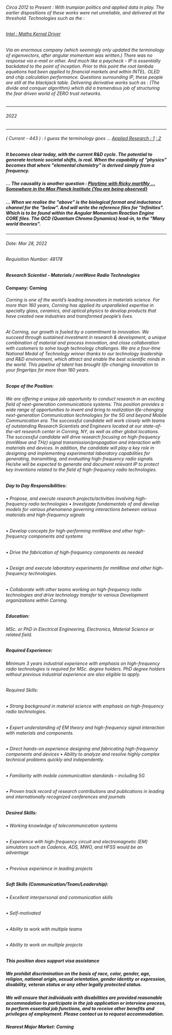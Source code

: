 ###### Circa 2012 to Present : With trumpian politics and applied data in play. The earlier dispositions of these works were net unreliable, and delivered at the threshold. Technologies such as the : 

###### [Intel : Maths Kernal Driver](https://www.intel.com/content/www/us/en/develop/documentation/onemkl-developer-reference-fortran/top/lapack-routines/lapack-least-squares-and-eigenvalue-problem.html) 

###### Via an enormous company (which seemingly only updated the terminology of eigenvectors, after angular momentum was written.) There was no response via e-mail or other. And much like a paycheck - IP is essentially backdated to the point of inception. Prior to this point the root lambda equations had been applied to financial markets and within INTEL. OLED and chip calculation performance. Questions surrounding IP, these people are still at the blackjack table. Delivering derivative works  such as : {The divide and conquer algorithm} which did a tremendous job of structuring the fear driven world of ZERO trust networks. 
---
###### 2022
---

###### ( Current - 443 ) : I guess the terminology goes ... [Applied Research : 1](https://corningjobs.corning.com/job/Painted-Post-Research-Scientist-mmWave-Wireless-Systems-NY-14830/813340700/) [ : 2](https://corningjobs.corning.com/job/Painted-Post-Research-Scientist-mmWave-Radio-Technologies-NY-14830/764609700/) 

##### It becomes clear today, with the current R&D cycle. The potential to generate tectonic societal shifts, is real. When the capability of "physics" becomes that where "elemental chemistry" is derived simply from a frequency.

##### ... The causality is another question : [Playtime with Ricky martINy ... Somewhere in the Max Planck Institute {You are being observed}](https://www.youtube.com/watch?v=qxPdVolVi24) 

##### ... When we realise the "above" is the biological format and inductance channel for the "below". And will write the reference files for "Infinities". Which is to be found within the Angular Momentum Reaction Engine CORE files. The QCD {Quantum Chromo Dynamics} lead-in, to the "Many world theories".

---

###### Date: Mar 28, 2022
###### Requisition Number: 48178
##### Research Scientist - Materials / mmWave Radio Technologies
#### Company: Corning
 

###### Corning is one of the world’s leading innovators in materials science. For more than 160 years, Corning has applied its unparalleled expertise in specialty glass, ceramics, and optical physics to develop products that have created new industries and transformed people’s lives.

###### At Corning, our growth is fueled by a commitment to innovation. We succeed through sustained investment in research & development, a unique combination of material and process innovation, and close collaboration with customers to solve tough technology challenges. We are a four-time National Medal of Technology winner thanks to our technology leadership and R&D environment, which attract and enable the best scientific minds in the world. This pipeline of talent has brought life-changing innovation to your fingertips for more than 160 years.

 

##### Scope of the Position:

###### We are offering a unique job opportunity to conduct research in an exciting field of next-generation communications systems. This position provides a wide range of opportunities to invent and bring to realization life-changing next-generation Communication technologies for the 5G and beyond Mobile Communication era. The successful candidate will work closely with teams of outstanding Research Scientists and Engineers located at our state-of-the-art research center in Corning, NY, as well as other global locations. The successful candidate will drive research focusing on high-frequency (mmWave and THz) signal transmission/propagation and interaction with materials and devices. In addition, the candidate will play a key role in designing and implementing experimental laboratory capabilities for generating, transmitting, and evaluating high-frequency radio signals. He/she will be expected to generate and document relevant IP to protect key inventions related to the field of high-frequency radio technologies.

 

##### Day to Day Responsibilities:

###### • Propose, and execute research projects/activities involving high-frequency radio technologies • Investigate fundamentals of and develop models for various phenomena governing interactions between various materials and high-frequency signals

###### • Develop concepts for high-performing mmWave and other high-frequency components and systems

###### • Drive the fabrication of high-frequency components as needed

###### • Design and execute laboratory experiments for mmWave and other high-frequency technologies.

###### • Collaborate with other teams working on high-frequency radio technologies and drive technology transfer to various Development organizations within Corning.


##### Education:

###### MSc. or PhD in Electrical Engineering, Electronics, Material Science or related field.

 

##### Required Experience:

###### Minimum 3 years industrial experience with emphasis on high-frequency radio technologies is required for MSc. degree holders. PhD degree holders without previous industrial experience are also eligible to apply.

 

###### Required Skills:

###### • Strong background in material science with emphasis on high-frequency radio technologies.

###### • Expert understanding of EM theory and high-frequency signal interaction with materials and components.

###### • Direct hands-on experience designing and fabricating high-frequency components and devices • Ability to analyze and resolve highly complex technical problems quickly and independently.

###### • Familiarity with mobile communication standards – including 5G

###### • Proven track record of research contributions and publications in leading and internationally recognized conferences and journals

 

##### Desired Skills:

###### • Working knowledge of telecommunication systems

###### • Experience with high-frequency circuit and electromagnetic (EM) simulators such as Cadence, ADS, MWO, and HFSS would be an advantage

###### • Previous experience in leading projects

 

##### Soft Skills (Communication/Team/Leadership):

###### • Excellent interpersonal and communication skills

###### • Self-motivated

###### • Ability to work with multiple teams

###### • Ability to work on multiple projects

 

##### This position does support visa assistance

##### We prohibit discrimination on the basis of race, color, gender, age, religion, national origin, sexual orientation, gender identity or expression, disability, veteran status or any other legally protected status.

##### We will ensure that individuals with disabilities are provided reasonable accommodation to participate in the job application or interview process, to perform essential job functions, and to receive other benefits and privileges of employment. Please contact us to request accommodation.

##### Nearest Major Market: Corning
